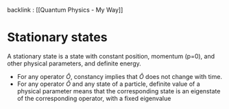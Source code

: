 backlink : [[Quantum Physics - My Way]]

# Stationary states
A stationary state is a state with constant position, momentum (p=0), and other physical parameters, and definite energy.

- For any operator $\hat{O}$, constancy implies that $\hat{O}$ does not change with time.
- For any operator $\hat{O}$ and any state of a particle, definite value of a physical parameter means that the corresponding state 
is an eigenstate of the corresponding operator, with a fixed eigenvalue